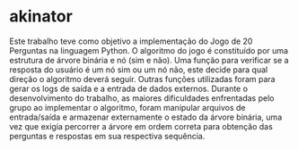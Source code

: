# akinator
Este  trabalho teve como objetivo a implementação do Jogo de 20 Perguntas na linguagem Python.
  O algoritmo do jogo é constituído por uma estrutura de árvore binária e nó (sim e não). Uma função para verificar se a resposta do usuário é um nó sim ou um nó não, este decide para qual direção o algoritmo deverá seguir. Outras funções utilizadas foram para gerar os logs de saída e a entrada de dados externos.
  Durante o desenvolvimento do trabalho, as maiores dificuldades enfrentadas pelo grupo ao implementar o algoritmo, foram manipular arquivos de entrada/saída e armazenar externamente o estado da árvore binária, uma vez que exigia percorrer a árvore em ordem correta para obtenção das perguntas e respostas em sua respectiva sequência.
  
